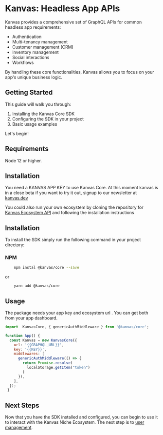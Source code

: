 # Kanvas: Headless App APIs

Kanvas provides a comprehensive set of GraphQL APIs for common headless app requirements:

- Authentication
- Multi-tenancy management
- Customer management (CRM)
- Inventory management
- Social interactions
- Workflows

By handling these core functionalities, Kanvas allows you to focus on your app's unique business logic.

## Getting Started

This guide will walk you through:

1. Installing the Kanvas Core SDK
2. Configuring the SDK in your project
3. Basic usage examples

Let's begin!

## Requirements
Node 12 or higher.

## Installation
You need a KANVAS APP KEY to use Kanvas Core. At this moment kanvas is in a close beta if you want to try it out, signup to our newsletter at [kanvas.dev](https://kanvas.dev)

You could also run your own ecosystem by cloning the repository for [Kanvas Ecosystem API](https://github.com/bakaphp/kanvas-ecosystem-api) and following the installation instructions

## Installation
To install the SDK simply run the following command in your project directory:

### NPM
```bash
    npm instal @kanvas/core --save
```
or
```bash
    yarn add @kanvas/core
```

## Usage

The package needs your app key and ecosystem url . You can get both from your app dashboard.

```js
import  KanvasCore, { genericAuthMiddleware } from '@kanvas/core';

function App() {
  const Kanvas = new KanvasCore({
    url: '{{GRAPHQL_URL}}',
    key: '{{KEY}}',
    middlewares: [
      genericAuthMiddleware(() => {
        return Promise.resolve(
          localStorage.getItem("token")
        )
      }),
    ],
  });
 }
```

## Next Steps
Now that you have the SDK installed and configured, you can begin to use it to interact with the Kanvas Niche Ecosystem. The next step is to [user management](./auth.md#sign-up).
